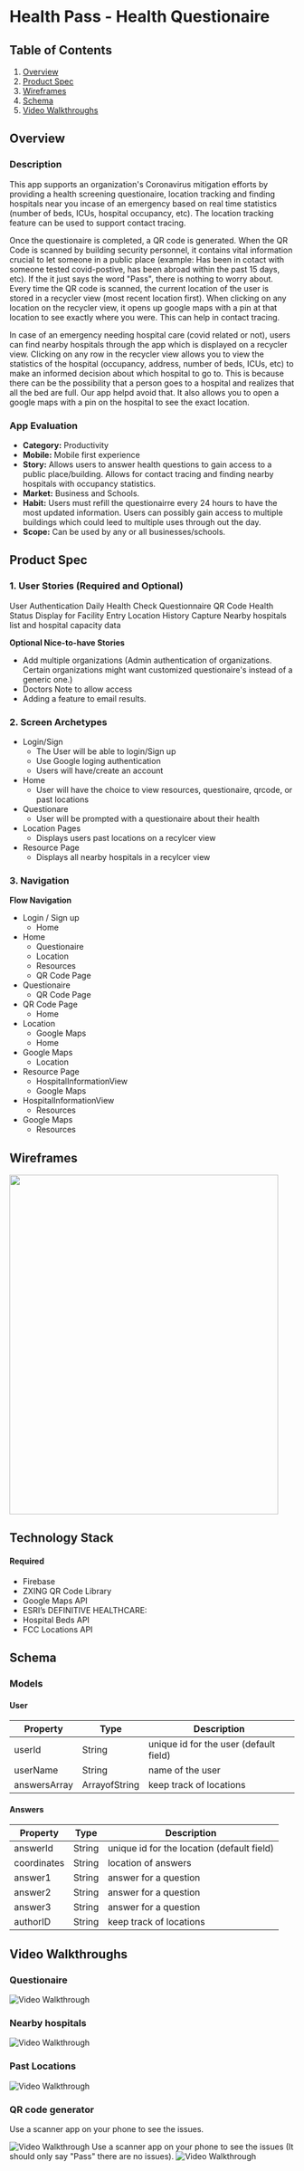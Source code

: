 # Health Pass - Health Questionaire

## Table of Contents
1. [Overview](#Overview)
2. [Product Spec](#Product-Spec)
3. [Wireframes](#Wireframes)
4. [Schema](#Schema)
5. [Video Walkthroughs](#VideoWalkthroughs)

## Overview

### Description
This app supports an organization's Coronavirus mitigation efforts by providing a health screening questionaire, location tracking and finding hospitals near you incase of an emergency based on real time statistics (number of beds, ICUs, hospital occupancy, etc). The location tracking feature can be used to support contact tracing.

Once the questionaire is completed, a QR code is generated. When the QR Code is scanned by building security personnel, it contains vital information crucial to let someone in a public place (example: Has been in cotact with someone tested covid-postive, has been abroad within the past 15 days, etc). If the it just says the word "Pass", there is nothing to worry about. Every time the QR code is scanned, the current location of the user is stored in a recycler view (most recent location first). When clicking on any location on the recycler view, it opens up google maps with a pin at that location to see exactly where you were. This can help in contact tracing.

In case of an emergency needing hospital care (covid related or not), users can find nearby hospitals through the app which is displayed on a recycler view. Clicking on any row in the recycler view allows you to view the statistics of the hospital (occupancy, address, number of beds, ICUs, etc) to make an informed decision about which hospital to go to. This is because there can be the possibility that a person goes to a hospital and realizes that all the bed are full. Our app helpd avoid that. It also allows you to open a google maps with a pin on the hospital to see the exact location.
### App Evaluation
- **Category:** Productivity
- **Mobile:** Mobile first experience
- **Story:** Allows users to answer health questions to gain access to a public place/building. Allows for contact tracing and finding nearby hospitals with occupancy statistics.
- **Market:** Business and Schools.
- **Habit:** Users must refill the questionairre every 24 hours to have the most updated information. Users can possibly gain access to multiple buildings which could leed to multiple uses through out the day.
- **Scope:** Can be used by any or all businesses/schools.

## Product Spec

### 1. User Stories (Required and Optional)

User Authentication 
Daily Health Check Questionnaire
QR Code Health Status Display for Facility Entry
Location History Capture
Nearby hospitals list and hospital capacity data

**Optional Nice-to-have Stories**

* Add multiple organizations (Admin authentication of organizations. Certain organizations might want customized questionaire's instead of a generic one.)
* Doctors Note to allow access
* Adding a feature to email results.

### 2. Screen Archetypes

* Login/Sign 
   * The User will be able to login/Sign up
   * Use Google loging authentication
   * Users will have/create an account
* Home 
   * User will have the choice to view resources, questionaire, qrcode, or past locations
* Questionare 
    * User will be prompted with a questionaire about their health
* Location Pages
    * Displays users past locations on a recylcer view
* Resource Page
    * Displays all nearby hospitals in a recylcer view


### 3. Navigation

**Flow Navigation**

* Login / Sign up 
   * Home
* Home 
   * Questionaire
   * Location
   * Resources
   * QR Code Page
* Questionaire 
   * QR Code Page
* QR Code Page
   * Home
* Location 
  * Google Maps
  * Home
* Google Maps 
  * Location
* Resource Page 
  * HospitalInformationView
  * Google Maps
* HospitalInformationView
  * Resources
* Google Maps
  * Resources
  

## Wireframes
<img src = 'https://github.com/Android-TechFellow-Summer2020/HealthCheck/blob/master/HealthCheckWireFrameV2.png?raw=true' height = '600px' width='475px'>

## Technology Stack

#### Required
* Firebase
* ZXING QR Code	Library	
* Google Maps API	
* ESRI’s DEFINITIVE HEALTHCARE: 
* Hospital Beds API 
* FCC Locations API

## Schema 

### Models
#### User 

   | Property      | Type     | Description |
   | ------------- | -------- | ------------|
   | userId        | String   | unique id for the user (default field) |
   | userName      | String   | name of the user |
   | answersArray  | ArrayofString | keep track of locations |
#### Answers

   | Property      | Type     | Description |
   | ------------- | -------- | ------------|
   | answerId      | String   | unique id for the location (default field) |
   | coordinates   | String   | location of answers|
   | answer1        | String   | answer for a question|
   | answer2        | String   | answer for a question|
   | answer3        | String   | answer for a question|
   | authorID      | String | keep track of locations |
   
   
## Video Walkthroughs

### Questionaire

<img src='https://github.com/Android-TechFellow-Summer2020/HealthCheck/blob/master/gif1.gif' title='Video Walkthrough' width='' alt='Video Walkthrough' />

### Nearby hospitals

<img src='https://github.com/Android-TechFellow-Summer2020/HealthCheck/blob/master/gif2.gif' title='Video Walkthrough' width='' alt='Video Walkthrough' />

### Past Locations

<img src='https://github.com/Android-TechFellow-Summer2020/HealthCheck/blob/master/gif3.gif' title='Video Walkthrough' width='' alt='Video Walkthrough' />

### QR code generator

Use a scanner app on your phone to see the issues.

<img src='https://github.com/Android-TechFellow-Summer2020/HealthCheck/blob/master/gif4.gif' title='Video Walkthrough' width='' alt='Video Walkthrough' />
Use a scanner app on your phone to see the issues (It should only say "Pass" there are no issues).

<img src='https://github.com/Android-TechFellow-Summer2020/HealthCheck/blob/master/gif5.gif' title='Video Walkthrough' width='' alt='Video Walkthrough' />
